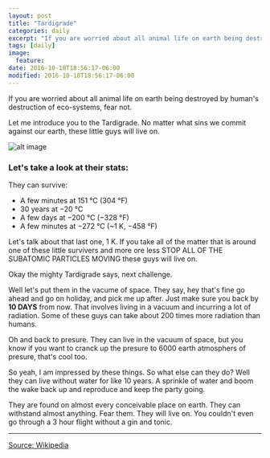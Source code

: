```yaml
---
layout: post
title: "Tardigrade"
categories: daily
excerpt: "If you are worried about all animal life on earth being destroyed by human's destruction of eco-systems, fear not."
tags: [daily]
image:
  feature:
date: 2016-10-18T18:56:17-06:00
modified: 2016-10-18T18:56:17-06:00
---
```


If you are worried about all animal life on earth being destroyed by human's destruction of eco-systems, fear not.

Let me introduce you to the Tardigrade. No matter what sins we commit against our earth, these little guys will live on. 

![alt image](https://upload.wikimedia.org/wikipedia/commons/0/08/Waterbear.jpg)

### Let's take a look at their stats:

They can survive: 
- A few minutes at 151 °C (304 °F)
- 30 years at −20 °C
- A few days at −200 °C (−328 °F)
- A few minutes at −272 °C (~1 K, −458 °F)

Let's talk about that last one, 1 K. If you take all of the matter that is around one of these little survivers and more ore less STOP ALL OF THE SUBATOMIC PARTICLES MOVING these guys will live on. 

Okay the mighty Tardigrade says, next challenge.

Well let's put them in the vacume of space. They say, hey that's fine go ahead and go on holiday, and pick me up after. Just make sure you back by **10 DAYS** from now. That involves living in a vacuum and incurring a lot of radiation. Some of these guys can take about 200 times more radiation than humans. 

Oh and back to presure. They can live in the vacuum of space, but you know if you want to cranck up the presure to 6000 earth atmosphers of presure, that's cool too. 

So yeah, I am impressed by these things. So what else can they do? Well they can live without water for like 10 years. A sprinkle of water and boom the wake back up and reproduce and keep the party going. 

They are found on almost every conceivable place on earth. They can withstand almost anything. Fear them. They will live on. You couldn't even go through a 3 hour flight without a gin and tonic.  


--------------

[Source: Wikipedia](https://en.wikipedia.org/wiki/Tardigrade)


